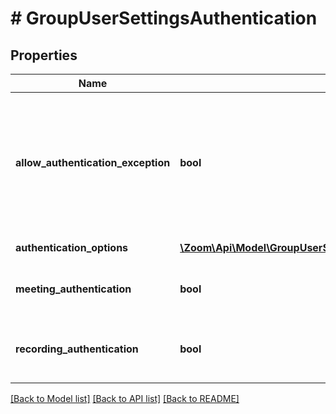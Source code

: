 # # GroupUserSettingsAuthentication

## Properties

Name | Type | Description | Notes
------------ | ------------- | ------------- | -------------
**allow_authentication_exception** | **bool** | Whether the [**Allow authentication exception**](https://support.zoom.us/hc/en-us/articles/360037117472#h_01F13A9N1FQFNVESC9C21NRHXY) setting is enabled. This lets hosts invite users who can bypass authentication. | [optional]
**authentication_options** | [**\Zoom\Api\Model\GroupUserSettingsAuthenticationOneOf1AuthenticationOptions[]**](GroupUserSettingsAuthenticationOneOf1AuthenticationOptions.md) | Authentication Options | [optional]
**meeting_authentication** | **bool** | Only authenticated users can join meetings | [optional]
**recording_authentication** | **bool** | Only authenticated users can view cloud recordings | [optional]

[[Back to Model list]](../../README.md#models) [[Back to API list]](../../README.md#endpoints) [[Back to README]](../../README.md)
